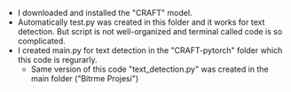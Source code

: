 - I downloaded and installed the "CRAFT" model.
- Automatically test.py was created in this folder and it works for text detection. But script is not well-organized and terminal called code is so complicated.
- I created main.py for text detection in the "CRAFT-pytorch" folder which this code is regurarly.
    - Same version of this code "text_detection.py" was created in the main folder ("Bitrme Projesi")